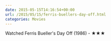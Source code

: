 ```yaml
---
date: 2015-05-15T14:16:54+00:00
url: /2015/05/15/ferris-buellers-day-off.html
categories: Movies
---
```

Watched Ferris Bueller's Day Off (1986) - ★★★




